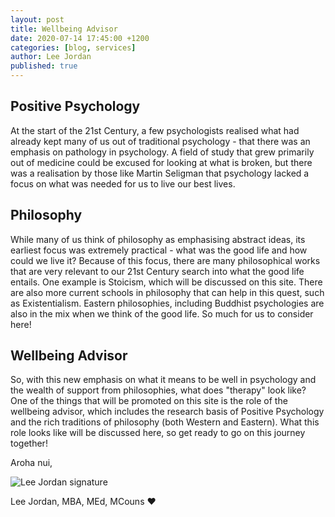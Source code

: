 ```yaml
---
layout: post
title: Wellbeing Advisor
date: 2020-07-14 17:45:00 +1200
categories: [blog, services]
author: Lee Jordan
published: true
---
```


<h2>Positive Psychology</h2>

<p>At the start of the 21st Century, a few psychologists realised what had already kept many of us out of traditional psychology - that there was an emphasis on pathology in psychology. A field of study that grew primarily out of medicine could be excused for looking at what is broken, but there was a realisation by those like Martin Seligman that psychology lacked a focus on what was needed for us to live our best lives.</p> 

<h2>Philosophy</h2>

<p>While many of us think of philosophy as emphasising abstract ideas, its earliest focus was extremely practical - what was the good life and how could we live it? Because of this focus, there are many philosophical works that are very relevant to our 21st Century search into what the good life entails. One example is Stoicism, which will be discussed on this site. There are also more current schools in philosophy that can help in this quest, such as Existentialism. Eastern philosophies, including Buddhist psychologies are also in the mix when we think of the good life. So much for us to consider here!</p>

<h2>Wellbeing Advisor</h2>

<p>So, with this new emphasis on what it means to be well in psychology and the wealth of support from philosophies, what does "therapy" look like? One of the things that will be promoted on this site is the role of the wellbeing advisor, which includes the research basis of Positive Psychology and the rich traditions of philosophy (both Western and Eastern). What this role looks like will be discussed here, so get ready to go on this journey together!</p>

<p>Aroha nui,</p>

<img src="https://therapyaroha.co.nz/public/assets/images/lee-jordan.png" alt="Lee Jordan signature">

Lee Jordan, MBA, MEd, MCouns ❤️
